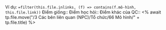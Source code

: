 Ví dụ: `=filter(this.file.inlinks, (f) => contains(f.mô-hình, this.file.link))`
Điểm giống::
Điểm học hỏi:: 
Điểm khác của QC:: 
<% await tp.file.move("/3 Các bên liên quan (NPC)/Tổ chức/66 Mô hình/" + tp.file.title) %> 